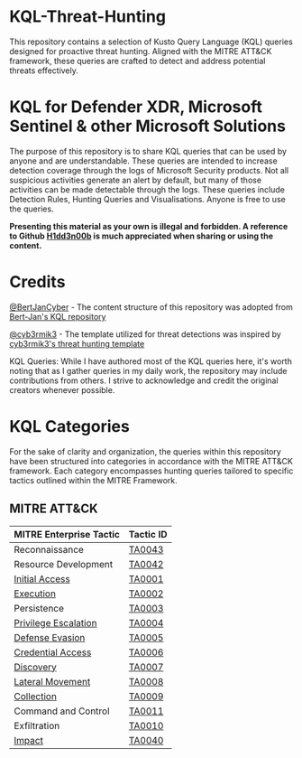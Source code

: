 # KQL-Threat-Hunting
 This repository contains a selection of Kusto Query Language (KQL) queries designed for proactive threat hunting. Aligned with the MITRE ATT&amp;CK framework, these queries are crafted to detect and address potential threats effectively.

# KQL for Defender XDR, Microsoft Sentinel & other Microsoft Solutions

The purpose of this repository is to share KQL queries that can be used by anyone and are understandable. These queries are intended to increase detection coverage through the logs of Microsoft Security products. Not all suspicious activities generate an alert by default, but many of those activities can be made detectable through the logs. These queries include Detection Rules, Hunting Queries and Visualisations. Anyone is free to use the queries.

**Presenting this material as your own is illegal and forbidden. A reference to Github [H1dd3n00b](https://github.com/H1dd3n00b) is much appreciated when sharing or using the content.**

# Credits

[@BertJanCyber](https://twitter.com/BertJanCyber) - The content structure of this repository was adopted from [Bert-Jan's KQL repository](https://github.com/Bert-JanP/Hunting-Queries-Detection-Rules)

[@cyb3rmik3](https://x.com/cyb3rmik3) - The template utilized for threat detections was inspired by [cyb3rmik3's threat hunting template](https://github.com/cyb3rmik3/KQL-threat-hunting-queries/blob/main/threat-hunting-template.md)

KQL Queries: While I have authored most of the KQL queries here, it's worth noting that as I gather queries in my daily work, the repository may include contributions from others. I strive to acknowledge and credit the original creators whenever possible.

# KQL Categories

For the sake of clarity and organization, the queries within this repository have been structured into categories in accordance with the MITRE ATT&CK framework. Each category encompasses hunting queries tailored to specific tactics outlined within the MITRE Framework.

## MITRE ATT&CK

| MITRE Enterprise Tactic          | Tactic ID                                             |
|-----------------------|------------------------------------------------|
| Reconnaissance        | [TA0043](https://attack.mitre.org/tactics/TA0043/) |
| Resource Development  | [TA0042](https://attack.mitre.org/tactics/TA0042/) |
| [Initial Access](./Initial%20Access/)        | [TA0001](https://attack.mitre.org/tactics/TA0001/) |
| [Execution](./Execution/)            | [TA0002](https://attack.mitre.org/tactics/TA0002/) |
| Persistence           | [TA0003](https://attack.mitre.org/tactics/TA0003/) |
| [Privilege Escalation](./Privilege%20Escalation/)  | [TA0004](https://attack.mitre.org/tactics/TA0004/) |
| [Defense Evasion](./Defense%20Evasion/)       | [TA0005](https://attack.mitre.org/tactics/TA0005/) |
| [Credential Access](./Credential%20Access/)     | [TA0006](https://attack.mitre.org/tactics/TA0006/) |
| [Discovery](./Discovery/)             | [TA0007](https://attack.mitre.org/tactics/TA0007/) |
| [Lateral Movement](./Lateral%20Movement/)      | [TA0008](https://attack.mitre.org/tactics/TA0008/) |
| [Collection](./Collection/)            | [TA0009](https://attack.mitre.org/tactics/TA0009/) |
| Command and Control   | [TA0011](https://attack.mitre.org/tactics/TA0011/) |
| Exfiltration          | [TA0010](https://attack.mitre.org/tactics/TA0010/) |
| [Impact](./Impact/)                | [TA0040](https://attack.mitre.org/tactics/TA0040/) |


